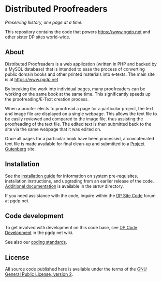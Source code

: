 # Distributed Proofreaders

_Preserving history, one page at a time._

This repository contains the code that powers https://www.pgdp.net and other
sister DP sites world-wide.

## About

Distributed Proofreaders is a web application (written in PHP and backed by a
MySQL database) that is intended to ease the process of converting public
domain books and other printed materials into e-texts.
The main site is at https://www.pgdp.net

By breaking the work into individual pages, many proofreaders can be working
on the same book at the same time. This significantly speeds up the
proofreading/E-Text creation process.

When a proofer elects to proofread a page for a particular project, the text
and image file are displayed on a single webpage. This allows the text file
to be easily reviewed and compared to the image file, thus assisting the
proofreading of the text file. The edited text is then submitted back to the
site via the same webpage that it was edited on.

Once all pages for a particular book have been processed, a concatenated text
file is made available for final clean-up and submitted to a
[Project Gutenberg](https://en.wikipedia.org/wiki/Project_Gutenberg#Affiliated_projects)
site.

## Installation

See the [installation guide](SETUP/INSTALL.md) for information on system
pre-requisites, installation instructions, and upgrading from an earlier release
of the code. [Additional documentation](SETUP/README.md) is available in the
`SETUP` directory.

If you need assistance with the code, inquire within the
[DP Site Code](https://www.pgdp.net/phpBB3/viewforum.php?f=32) forum at pgdp.net.

## Code development

To get involved with development on this code base, see
[DP Code Development](https://www.pgdp.net/wiki/DP_Code_Development) in the
pgdp.net wiki.

See also our [coding standards](SETUP/CODE_STYLE.md).

## License

All source code published here is available under the terms of the
[GNU General Public License, version 2](license.txt).
